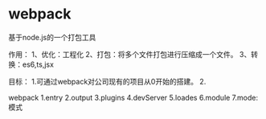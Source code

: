 <!--
 * @Author: tangKa
 * @Date: 2020-06-02 17:10:30
 * @LastEditors: tangKa
 * @LastEditTime: 2020-06-02 17:10:35
 * @Description: file content
--> 

# webpack

基于node.js的一个打包工具

作用：
1、优化：工程化
2、打包：将多个文件打包进行压缩成一个文件。
3、转换：es6,ts,jsx

目标：
1.可通过webpack对公司现有的项目从0开始的搭建。
2.

webpack
1.entry
2.output
3.plugins
4.devServer
5.loades
6.module
7.mode: 模式
